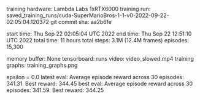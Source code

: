 training hardware: Lambda Labs 1xRTX6000
training run: saved_training_runs/cuda-SuperMarioBros-1-1-v0-2022-09-22-02:05:04.120372
git commit sha: aa2b6fe

start time: Thu Sep 22 02:05:04 UTC 2022
end time:   Thu Sep 22 12:51:10 UTC 2022
total time: 11 hours
total steps: 3.1M (12.4M frames)
episodes: 15,300

memory buffer: None
tensorboard: runs
video: video_slowed.mp4
training graphs: training_graphs.png

epsilon = 0.0
latest eval: Average episode reward across 30 episodes: 341.31.  Best reward: 344.45
best eval: Average episode reward across 30 episodes: 341.59.  Best reward: 344.25